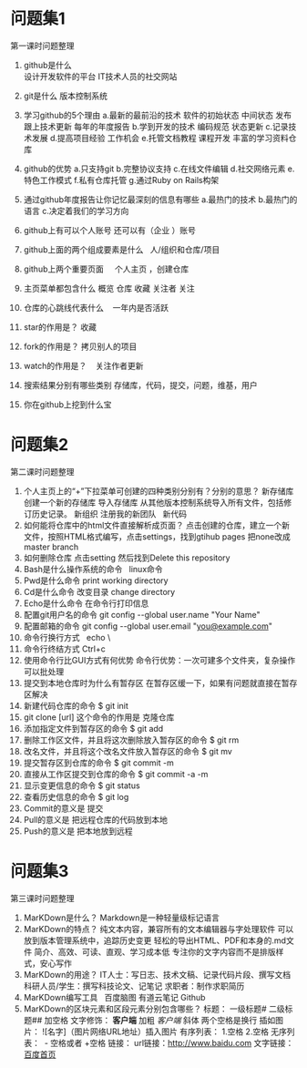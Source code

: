 # 问题集1
第一课时问题整理
1. github是什么  
  设计开发软件的平台 IT技术人员的社交网站
2. git是什么 
  版本控制系统
3. 学习github的5个理由
    a.最新的最前沿的技术 软件的初始状态 中间状态 发布 跟上技术更新 每年的年度报告
    b.学到开发的技术 编码规范 状态更新
    c.记录技术发展
    d.提高项目经验 工作机会 
    e.托管文档教程 课程开发 丰富的学习资料仓库

4. github的优势
    a.只支持git
    b.完整协议支持
    c.在线文件编辑
    d.社交网络元素
    e.特色工作模式
    f.私有仓库托管
    g.通过Ruby on Rails构架

5. 通过github年度报告让你记忆最深刻的信息有哪些
	a.最热门的技术
	b.最热门的语言
	c.决定着我们的学习方向

6. github上有可以个人账号 还可以有（企业 ）账号
7. github上面的两个组成要素是什么 
   人/组织和仓库/项目
8. github上两个重要页面  
   个人主页 ，创建仓库
9. 主页菜单都包含什么 
   概览 仓库 收藏 关注者 关注
10. 仓库的心跳线代表什么
    一年内是否活跃 
11. star的作用是？
    收藏
12. fork的作用是？
    拷贝别人的项目
13. watch的作用是？
    关注作者更新
14. 搜索结果分别有哪些类别
    存储库，代码，提交，问题，维基，用户
15. 你在github上挖到什么宝

# 问题集2
第二课时问题整理
1. 个人主页上的“+”下拉菜单可创建的四种类别分别有？分别的意思？
   新存储库   创建一个新的存储库
   导入存储库  从其他版本控制系统导入所有文件，包括修订历史记录。
   新组织  注册我的新团队
   新代码  
2. 如何能将仓库中的html文件直接解析成页面？
   点击创建的仓库，建立一个新文件，按照HTML格式编写，点击settings，找到gtihub pages 把none改成master branch
3. 如何删除仓库
   点击setting 然后找到Delete this repository 
4. Bash是什么操作系统的命令
   linux命令
5. Pwd是什么命令
   print working directory
6. Cd是什么命令
   改变目录 change directory
7. Echo是什么命令
   在命令行打印信息
8. 配置git用户名的命令
   git config --global user.name "Your Name"
9. 配置邮箱的命令
   git config --global user.email "you@example.com"
10. 命令行换行方式
   echo \
11. 命令行终结方式
   Ctrl+c
12. 使用命令行比GUI方式有何优势
    命令行优势：一次可建多个文件夹，复杂操作可以批处理
13. 提交到本地仓库时为什么有暂存区
    在暂存区缓一下，如果有问题就直接在暂存区解决
14. 新建代码仓库的命令
    $ git init
15. git clone [url] 这个命令的作用是
    克隆仓库
16. 添加指定文件到暂存区的命令
    $ git add
17. 删除工作区文件，并且将这次删除放入暂存区的命令
    $ git rm
18. 改名文件，并且将这个改名文件放入暂存区的命令
    $ git mv
19. 提交暂存区到仓库的命令
    $ git commit -m
20. 直接从工作区提交到仓库的命令
    $ git commit -a -m
21. 显示变更信息的命令
    $ git status
22. 查看历史信息的命令
    $ git log
23. Commit的意义是
    提交
24. Pull的意义是
    把远程仓库的代码放到本地
25. Push的意义是
    把本地放到远程 
# 问题集3
第三课时问题整理
1. MarKDown是什么？
   Markdown是一种轻量级标记语言
2. MarKDown的特点？
   纯文本内容，兼容所有的文本编辑器与字处理软件 
   可以放到版本管理系统中，追踪历史变更
   轻松的导出HTML、PDF和本身的.md文件
   简介、高效、可读、直观、学习成本低
   专注你的文字内容而不是排版样式，安心写作
3. MarKDown的用途？
   IT人士：写日志、技术文稿、记录代码片段、撰写文档
   科研人员/学生：撰写科技论文、记笔记
   求职者：制作求职简历
4. MarKDown编写工具
   百度脑图 有道云笔记 Github
5. MarKDown的区块元素和区段元素分别包含哪些？
   标题：
     一级标题#
     二级标题## 加空格
   文字修饰：
     **客户端** 加粗
     *客户端* 斜体
     两个空格是换行
   插如图片：
     ![名字]（图片网络URL地址）插入图片
   有序列表：
     1.空格 2.空格
   无序列表：
  - 空格或者 +空格
   链接：
     url链接：<http://www.baidu.com>
     文字链接：[百度首页](http://www/baidu.com)

